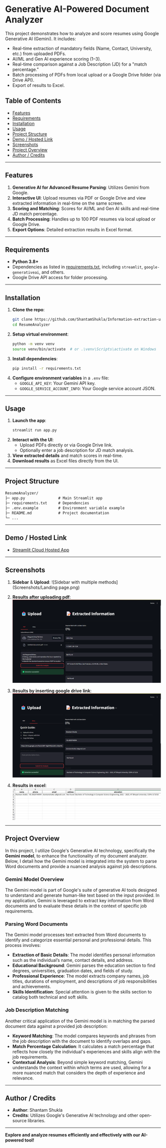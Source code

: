 # Generative AI-Powered Document Analyzer

This project demonstrates how to analyze and score resumes using Google Generative AI (Gemini). It includes:
- Real-time extraction of mandatory fields (Name, Contact, University, etc.) from uploaded PDFs.
- AI/ML and Gen AI experience scoring (1–3).
- Real-time comparison against a Job Description (JD) for a "match percentage."
- Batch processing of PDFs from local upload or a Google Drive folder (via Drive API).
- Export of results to Excel.

## Table of Contents
- [Features](#features)
- [Requirements](#requirements)
- [Installation](#installation)
- [Usage](#usage)
- [Project Structure](#project-structure)
- [Demo / Hosted Link](#demo--hosted-link)
- [Screenshots](#screenshots)
- [Project Overview](#project-overview)
- [Author / Credits](#author--credits)

---

## Features
1. **Generative AI for Advanced Resume Parsing**: Utilizes Gemini from Google.
2. **Interactive UI**: Upload resumes via PDF or Google Drive and view extracted information in real-time on the same screen.
3. **Scoring and Matching**: Scores for AI/ML and Gen AI skills and real-time JD match percentage.
4. **Batch Processing**: Handles up to 100 PDF resumes via local upload or Google Drive.
5. **Export Options**: Detailed extraction results in Excel format.

---

## Requirements
- **Python 3.8+**
- Dependencies as listed in [requirements.txt](requirements.txt), including `streamlit`, `google-generativeai`, and others.
- Google Drive API access for folder processing.

---

## Installation

1. **Clone the repo**:
   ```bash
   git clone https://github.com/ShantamShukla/Information-extraction-using-Gen-AI
   cd ResumeAnalyzer
   ```
2. **Setup virtual environment**:
   ```bash
   python -m venv venv
   source venv/bin/activate  # or .\venv\Scripts\activate on Windows
   ```
3. **Install dependencies**:
   ```bash
   pip install -r requirements.txt
   ```
4. **Configure environment variables** in a `.env` file:
   - `GOOGLE_API_KEY`: Your Gemini API key.
   - `GOOGLE_SERVICE_ACCOUNT_INFO`: Your Google service account JSON.

---

## Usage

1. **Launch the app**:
   ```bash
   streamlit run app.py
   ```
2. **Interact with the UI**:
   - Upload PDFs directly or via Google Drive link.
   - Optionally enter a job description for JD match analysis.
3. **View extracted details** and match scores in real-time.
4. **Download results** as Excel files directly from the UI.

---

## Project Structure
```
ResumeAnalyzer/
├─ app.py               # Main Streamlit app
├─ requirements.txt     # Dependencies
├─ .env.example         # Environment variable example
├─ README.md            # Project documentation
└─ ...
```

---

## Demo / Hosted Link
- [Streamlit Cloud Hosted App](https://info-extract.streamlit.app/)

---

## Screenshots
1. **Sidebar** & **Upload**:
   ![Sidebar with multiple methods](Screenshots/Landing page.png)

2. **Results after uploading pdf**:
   ![Processing fetched pdf from google drive](Screenshots/Uploading.png)

3. **Results by inserting google drive link**:
   ![Showing results on UI](Screenshots/result.png)

4. **Results in excel**:
   ![Excel results preview](Screenshots/excel.png)


---

## Project Overview

In this project, I utilize Google's Generative AI technology, specifically the **Gemini model**, to enhance the functionality of my document analyzer. Below, I detail how the Gemini model is integrated into the system to parse Word documents and provide a nuanced analysis against job descriptions.

### Gemini Model Overview

The Gemini model is part of Google's suite of generative AI tools designed to understand and generate human-like text based on the input provided. In my application, Gemini is leveraged to extract key information from Word documents and to evaluate these details in the context of specific job requirements.

### Parsing Word Documents

The Gemini model processes text extracted from Word documents to identify and categorize essential personal and professional details. This process involves:

- **Extraction of Basic Details**: The model identifies personal information such as the individual’s name, contact details, and address.
- **Educational Background**: Gemini parses the education section to find degrees, universities, graduation dates, and fields of study.
- **Professional Experience**: The model extracts company names, job titles, durations of employment, and descriptions of job responsibilities and achievements.
- **Skills Identification**: Special attention is given to the skills section to catalog both technical and soft skills.

### Job Description Matching

Another critical application of the Gemini model is in matching the parsed document data against a provided job description:

- **Keyword Matching**: The model compares keywords and phrases from the job description with the document to identify overlaps and gaps.
- **Match Percentage Calculation**: It calculates a match percentage that reflects how closely the individual's experiences and skills align with the job requirements.
- **Contextual Analysis**: Beyond simple keyword matching, Gemini understands the context within which terms are used, allowing for a more nuanced match that considers the depth of experience and relevance.

---

## Author / Credits
- **Author**: Shantam Shukla
- **Credits**: Utilizes Google's Generative AI technology and other open-source libraries.

---

**Explore and analyze resumes efficiently and effectively with our AI-powered tool!**